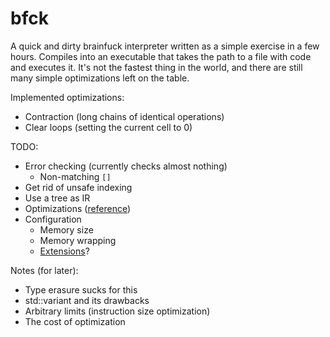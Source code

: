 # bfck

A quick and dirty brainfuck interpreter written as a simple exercise
in a few hours. Compiles into an executable that takes the path to a file with
code and executes it. It's not the fastest thing in the world, and there are
still many simple optimizations left on the table.

Implemented optimizations:
- Contraction (long chains of identical operations)
- Clear loops (setting the current cell to 0)

TODO:
- Error checking (currently checks almost nothing)
    - Non-matching `[]`
- Get rid of unsafe indexing
- Use a tree as IR
- Optimizations ([reference](http://calmerthanyouare.org/2015/01/07/optimizing-brainfuck.html))
- Configuration
    - Memory size
    - Memory wrapping
    - [Extensions](https://esolangs.org/wiki/Brainfuck%2B)?

Notes (for later):
- Type erasure sucks for this
- std::variant and its drawbacks
- Arbitrary limits (instruction size optimization)
- The cost of optimization
